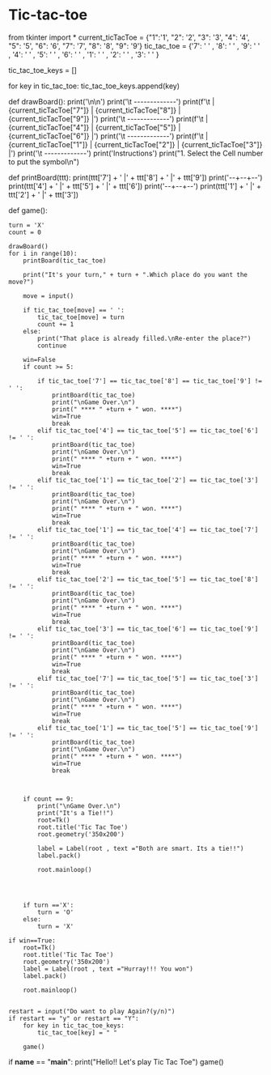 # Tic-tac-toe
from tkinter import *
current_ticTacToe = {"1":'1', "2": '2', "3": '3', "4": '4', "5": '5', "6": '6', "7": '7', "8": '8', "9": '9'}
tic_tac_toe = {'7': ' ' , '8': ' ' , '9': ' ' ,
            '4': ' ' , '5': ' ' , '6': ' ' ,
            '1': ' ' , '2': ' ' , '3': ' ' }

tic_tac_toe_keys = []


for key in tic_tac_toe:
    tic_tac_toe_keys.append(key)
    
def drawBoard():
    print('\n\n')
    print('\t -------------')
    print(f'\t | {current_ticTacToe["7"]} | {current_ticTacToe["8"]} | {current_ticTacToe["9"]} |')
    print('\t -------------')
    print(f'\t | {current_ticTacToe["4"]} | {current_ticTacToe["5"]} | {current_ticTacToe["6"]} |')
    print('\t -------------')
    print(f'\t | {current_ticTacToe["1"]} | {current_ticTacToe["2"]} | {current_ticTacToe["3"]} |')
    print('\t -------------')
    print('Instructions')
    print("1. Select the Cell number to put the symbol\n")

def printBoard(ttt):
    print(ttt['7'] + ' |' + ttt['8'] + ' |' + ttt['9'])
    print('--+--+--')
    print(ttt['4'] + ' |' + ttt['5'] + ' |' + ttt['6'])
    print('--+--+--')
    print(ttt['1'] + ' |' + ttt['2'] + ' |' + ttt['3'])


def game():

    turn = 'X'
    count = 0

    drawBoard()
    for i in range(10):
        printBoard(tic_tac_toe)
        
        print("It's your turn," + turn + ".Which place do you want the move?")

        move = input()        

        if tic_tac_toe[move] == ' ':
            tic_tac_toe[move] = turn
            count += 1
        else:
            print("That place is already filled.\nRe-enter the place?")
            continue

        win=False 
        if count >= 5:
            
            if tic_tac_toe['7'] == tic_tac_toe['8'] == tic_tac_toe['9'] != ' ': 
                printBoard(tic_tac_toe)
                print("\nGame Over.\n")                
                print(" **** " +turn + " won. ****")
                win=True
                break
            elif tic_tac_toe['4'] == tic_tac_toe['5'] == tic_tac_toe['6'] != ' ': 
                printBoard(tic_tac_toe)
                print("\nGame Over.\n")                
                print(" **** " +turn + " won. ****")
                win=True
                break
            elif tic_tac_toe['1'] == tic_tac_toe['2'] == tic_tac_toe['3'] != ' ': 
                printBoard(tic_tac_toe)
                print("\nGame Over.\n")                
                print(" **** " +turn + " won. ****")
                win=True
                break
            elif tic_tac_toe['1'] == tic_tac_toe['4'] == tic_tac_toe['7'] != ' ': 
                printBoard(tic_tac_toe)
                print("\nGame Over.\n")                
                print(" **** " +turn + " won. ****")
                win=True
                break
            elif tic_tac_toe['2'] == tic_tac_toe['5'] == tic_tac_toe['8'] != ' ': 
                printBoard(tic_tac_toe)
                print("\nGame Over.\n")                
                print(" **** " +turn + " won. ****")
                win=True
                break
            elif tic_tac_toe['3'] == tic_tac_toe['6'] == tic_tac_toe['9'] != ' ': 
                printBoard(tic_tac_toe)
                print("\nGame Over.\n")                
                print(" **** " +turn + " won. ****")
                win=True
                break 
            elif tic_tac_toe['7'] == tic_tac_toe['5'] == tic_tac_toe['3'] != ' ': 
                printBoard(tic_tac_toe)
                print("\nGame Over.\n")                
                print(" **** " +turn + " won. ****")
                win=True
                break
            elif tic_tac_toe['1'] == tic_tac_toe['5'] == tic_tac_toe['9'] != ' ': 
                printBoard(tic_tac_toe)
                print("\nGame Over.\n")                
                print(" **** " +turn + " won. ****")
                win=True
                break 
         

        
        if count == 9:
            print("\nGame Over.\n")                
            print("It's a Tie!!")
            root=Tk()
            root.title('Tic Tac Toe')
            root.geometry('350x200')

            label = Label(root , text ="Both are smart. Its a tie!!") 
            label.pack()

            root.mainloop()

        

        
        if turn =='X':
            turn = 'O'
        else:
            turn = 'X' 
            
    if win==True:
        root=Tk()
        root.title('Tic Tac Toe')
        root.geometry('350x200')
        label = Label(root , text ="Hurray!!! You won") 
        label.pack()

        root.mainloop()
    
    
    restart = input("Do want to play Again?(y/n)")
    if restart == "y" or restart == "Y":  
        for key in tic_tac_toe_keys:
            tic_tac_toe[key] = " "

        game()

if __name__ == "__main__":
    print("Hello!! Let's play Tic Tac Toe")
    game()

